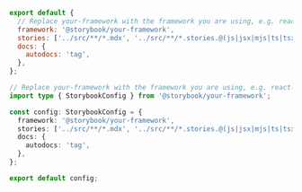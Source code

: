 ```js filename=".storybook/main.js" renderer="common" language="js"
export default {
  // Replace your-framework with the framework you are using, e.g. react-vite, nextjs, vue3-vite, etc.
  framework: '@storybook/your-framework',
  stories: ['../src/**/*.mdx', '../src/**/*.stories.@(js|jsx|mjs|ts|tsx)'],
  docs: {
    autodocs: 'tag',
  },
};
```

```ts filename=".storybook/main.ts" renderer="common" language="ts"
// Replace your-framework with the framework you are using, e.g. react-vite, nextjs, vue3-vite, etc.
import type { StorybookConfig } from '@storybook/your-framework';

const config: StorybookConfig = {
  framework: '@storybook/your-framework',
  stories: ['../src/**/*.mdx', '../src/**/*.stories.@(js|jsx|mjs|ts|tsx)'],
  docs: {
    autodocs: 'tag',
  },
};

export default config;
```
